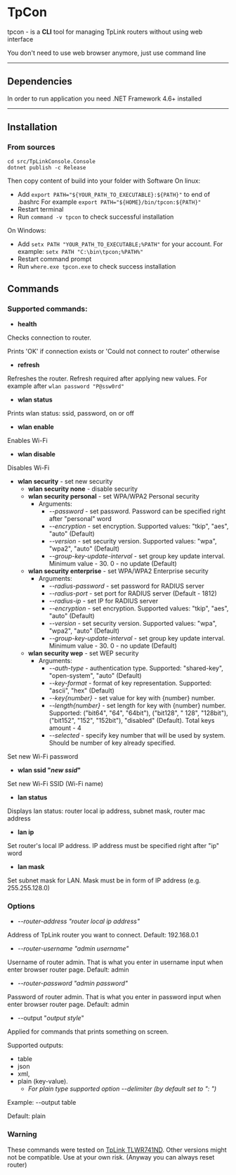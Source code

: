 # TpCon

tpcon - is a **CLI** tool for managing TpLink routers without using web interface

You don't need to use web browser anymore, just use command line

<hr>

## Dependencies

In order to run application you need .NET Framework 4.6+ installed

<hr>

## Installation

### From sources

```
cd src/TpLinkConsole.Console
dotnet publish -c Release
```
Then copy content of build into your folder with Software
On linux:
- Add `export PATH="${YOUR_PATH_TO_EXECUTABLE}:${PATH}"` to end of .bashrc
For example `export PATH="${HOME}/bin/tpcon:${PATH}"`
- Restart terminal
- Run `command -v tpcon` to check successful installation

On Windows:
- Add `setx PATH "YOUR_PATH_TO_EXECUTABLE;%PATH"` for your account. For example: `setx PATH "C:\bin\tpcon;%PATH%"`
- Restart command prompt
- Run `where.exe tpcon.exe` to check success installation

## Commands

### Supported commands:
- **health**

Checks connection to router. 

Prints 'OK' if connection exists or 'Could not connect to router' otherwise

- **refresh** 

Refreshes the router. 
Refresh required after applying new values. 
For example after ```wlan password "P@ssw0rd"```

- **wlan status**

Prints wlan status: ssid, password, on or off

- **wlan enable**

Enables Wi-Fi 

- **wlan disable**

Disables Wi-Fi

- **wlan security** - set new security
  - **wlan security none** - disable security
  - **wlan security personal** - set WPA/WPA2 Personal security
    - Arguments:
      - *--password* - set password. Password can be specified right after "personal" word
      - *--encryption* - set encryption. Supported values: "tkip", "aes", "auto" (Default)
      - *--version* - set security version. Supported values: "wpa", "wpa2", "auto" (Default)
      - *--group-key-update-interval* - set group key update interval. Minimum value - 30. 0 - no update (Default)
  - **wlan security enterprise** - set WPA/WPA2 Enterprise security
    - Arguments:
      - *--radius-password* - set password for RADIUS server
      - *--radius-port* - set port for RADIUS server (Default - 1812)
      - *--radius-ip* - set IP for RADIUS server
      - *--encryption* - set encryption. Supported values: "tkip", "aes", "auto" (Default)
      - *--version* - set security version. Supported values: "wpa", "wpa2", "auto" (Default)
      - *--group-key-update-interval* - set group key update interval. Minimum value - 30. 0 - no update (Default)
  - **wlan security wep** - set WEP security
    - Arguments:
      - *--auth-type* - authentication type. Supported: "shared-key", "open-system", "auto" (Default)
      - *--key-format* - format of key representation. Supported: "ascii", "hex" (Default)
      - *--key{number}* - set value for key with {number} number.
      - *--length{number}* - set length for key with {number} number. Supported: ("bit64", "64", "64bit"), ("bit128", "
        128", "128bit"), ("bit152", "152", "152bit"), "disabled" (Default).
        Total keys amount - 4
      - *--selected* - specify key number that will be used by system. Should be number of key already specified.

Set new Wi-Fi password

- **wlan ssid "*new ssid*"**

Set new Wi-Fi SSID (Wi-Fi name)

- **lan status**

Displays lan status: router local ip address, subnet mask, router mac address

- **lan ip**

Set router's local IP address. IP address must be specified right after "ip" word

- **lan mask**

Set subnet mask for LAN. Mask must be in form of IP address (e.g. 255.255.128.0)

### Options

- *--router-address "*router local ip address*"*

Address of TpLink router you want to connect.
Default: 192.168.0.1

- *--router-username "*admin username*"*

Username of router admin.
That is what you enter in username input when enter browser router page.
Default: admin

- *--router-password "*admin password*"*

Password of router admin.
That is what you enter in password input when enter browser router page.
Default: admin

- --output "*output style*"

Applied for commands that prints something on screen.

Supported outputs:

- table
- json
- xml,
- plain (key-value).
  - *For plain type supported option --delimiter (by default set to ": ")*

Example: --output table

Default: plain

### Warning

These commands were tested on [TpLink TLWR741ND](https://www.tp-link.com/ru/home-networking/wifi-router/tl-wr741nd/).
Other versions might not be compatible.
Use at your own risk. (Anyway you can always reset router)
